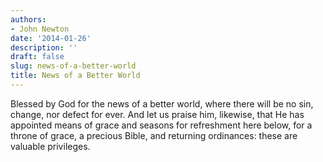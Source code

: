```yaml
---
authors:
- John Newton
date: '2014-01-26'
description: ''
draft: false
slug: news-of-a-better-world
title: News of a Better World
---
```

Blessed by God for the news of a better world, where there will be no sin, change, nor defect for ever. And let us praise him, likewise, that He has appointed means of grace and seasons for refreshment here below, for a throne of grace, a precious Bible, and returning ordinances: these are valuable privileges.
